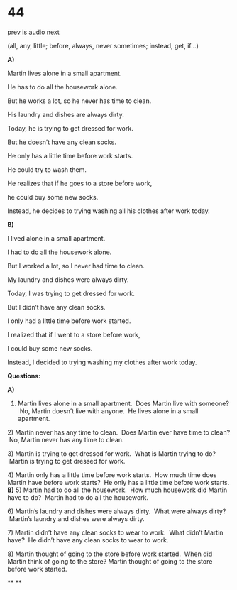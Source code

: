 # 44

[prev](../en/story_43.md)
[is](../is/story_44.md)
[audio](../audio/story_44.mp3)
[next](../en/story_45.md)

(all, any, little; before, always, never sometimes;
instead, get, if...)

**A)**

Martin lives alone in a small apartment.

He has to do all the housework alone.

But he works a lot, so he never has time to clean.

His laundry and dishes are always dirty.

Today, he is trying to get dressed for work.

But he doesn’t have any clean socks.

He only has a little time before work starts.

He could try to wash them.

He realizes that if he goes to a store before work,

he could buy some new socks.

Instead, he decides to trying washing all his clothes after work today.

**B)**

I lived alone in a small apartment.

I had to do all the housework alone.

But I worked a lot, so I never had time to clean.

My laundry and dishes were always dirty.

Today, I was trying to get dressed for work.

But I didn’t have any clean socks.

I only had a little time before work started.

I realized that if I went to a store before work,

I could buy some new socks.

Instead, I decided to trying washing my clothes after work today.

**Questions:**

**A)**
1) Martin lives alone in a small apartment.  Does Martin live with
someone?  No, Martin doesn’t live with anyone.  He lives alone in a
small apartment.

2\) Martin never has any time to clean.  Does Martin ever have time to
clean?  No, Martin never has any time to clean.

3\) Martin is trying to get dressed for work.  What is Martin trying to
do?  Martin is trying to get dressed for work.

4\) Martin only has a little time before work starts.  How much time
does Martin have before work starts?  He only has a little time before
work starts.
**B)**
5) Martin had to do all the housework.  How much housework did Martin
have to do?  Martin had to do all the housework.

6\) Martin’s laundry and dishes were always dirty.  What were always
dirty?  Martin’s laundry and dishes were always dirty.

7\) Martin didn’t have any clean socks to wear to work.  What didn’t
Martin have?  He didn’t have any clean socks to wear to work.

8\) Martin thought of going to the store before work started.  When did
Martin think of going to the store? Martin thought of going to the store
before work started.

**
**
